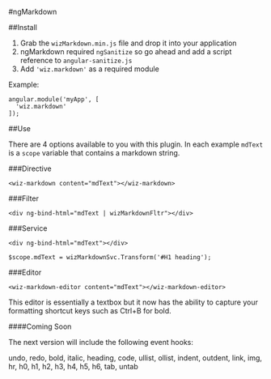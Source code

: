 #ngMarkdown

##Install

1. Grab the `wizMarkdown.min.js` file and drop it into your application
2. ngMarkdown required `ngSanitize` so go ahead and add a script reference to `angular-sanitize.js`
3. Add `'wiz.markdown'` as a required module

Example:

    angular.module('myApp', [
      'wiz.markdown'
    ]);

##Use

There are 4 options available to you with this plugin. In each example `mdText` is a `scope` variable that contains a markdown string.

###Directive

    <wiz-markdown content="mdText"></wiz-markdown>
    
###Filter

    <div ng-bind-html="mdText | wizMarkdownFltr"></div>
    
###Service

    <div ng-bind-html="mdText"></div>
    
    $scope.mdText = wizMarkdownSvc.Transform('#H1 heading');

###Editor

    <wiz-markdown-editor content="mdText"></wiz-markdown-editor>
    
This editor is essentially a textbox but it now has the ability to capture your formatting shortcut keys such as Ctrl+B for bold.

####Coming Soon

The next version will include the following event hooks:

undo,
redo,
bold,
italic,
heading,
code,
ullist,
ollist,
indent,
outdent,
link,
img,
hr,
h0,
h1,
h2,
h3,
h4,
h5,
h6,
tab,
untab
